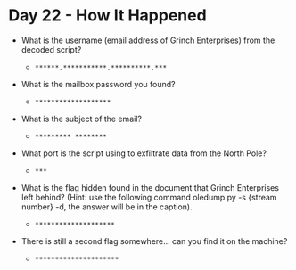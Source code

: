# Day 22 - How It Happened

- What is the username (email address of Grinch Enterprises) from the decoded script?

	- `******.***********.**********.***`

- What is the mailbox password you found?

	- `*******************`

- What is the subject of the email?

	- `********* ********`

- What port is the script using to exfiltrate data from the North Pole?

	- `***`

- What is the flag hidden found in the document that Grinch Enterprises left behind? (Hint: use the following command oledump.py -s {stream number} -d, the answer will be in the caption).

	- `********************`

- There is still a second flag somewhere... can you find it on the machine?

	- `*********************`